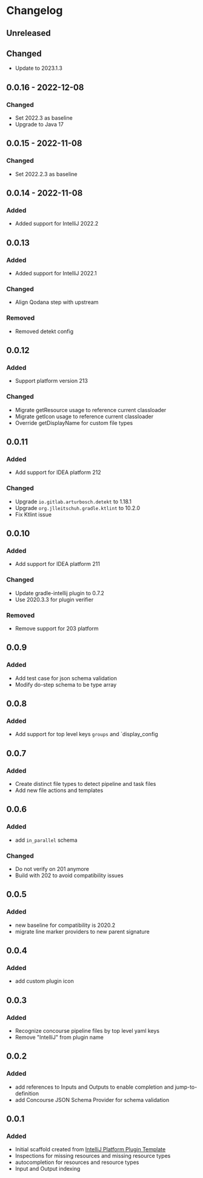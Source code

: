 # Changelog

## Unreleased

## Changed
- Update to 2023.1.3

## 0.0.16 - 2022-12-08

### Changed
- Set 2022.3 as baseline
- Upgrade to Java 17

## 0.0.15 - 2022-11-08

### Changed
- Set 2022.2.3 as baseline

## 0.0.14 - 2022-11-08

### Added
- Added support for IntelliJ 2022.2

## 0.0.13

### Added
- Added support for IntelliJ 2022.1

### Changed
- Align Qodana step with upstream

### Removed
- Removed detekt config

## 0.0.12

### Added
- Support platform version 213

### Changed
- Migrate getResource usage to reference current classloader
- Migrate getIcon usage to reference current classloader
- Override getDisplayName for custom file types

## 0.0.11

### Added
- Add support for IDEA platform 212

### Changed
- Upgrade `io.gitlab.arturbosch.detekt` to 1.18.1
- Upgrade `org.jlleitschuh.gradle.ktlint` to 10.2.0
- Fix Ktlint issue

## 0.0.10

### Added
- Add support for IDEA platform 211

### Changed
- Update gradle-intellij plugin to 0.7.2
- Use 2020.3.3 for plugin verifier

### Removed
- Remove support for 203 platform

## 0.0.9

### Added
- Add test case for json schema validation
- Modify do-step schema to be type array

## 0.0.8

### Added
- Add support for top level keys `groups` and `display_config

## 0.0.7

### Added
- Create distinct file types to detect pipeline and task files
- Add new file actions and templates

## 0.0.6

### Added
- add `in_parallel` schema

### Changed
- Do not verify on 201 anymore
- Build with 202 to avoid compatibility issues

## 0.0.5

### Added
- new baseline for compatibility is 2020.2
- migrate line marker providers to new parent signature

## 0.0.4

### Added
- add custom plugin icon

## 0.0.3

### Added
- Recognize concourse pipeline files by top level yaml keys
- Remove "IntelliJ" from plugin name

## 0.0.2

### Added
- add references to Inputs and Outputs to enable completion
  and jump-to-definition
- add Concourse JSON Schema Provider for schema validation

## 0.0.1

### Added
- Initial scaffold created from [IntelliJ Platform Plugin Template](https://github.com/JetBrains/intellij-platform-plugin-template)
- Inspections for missing resources and missing resource types
- autocompletion for resources and resource types
- Input and Output indexing
